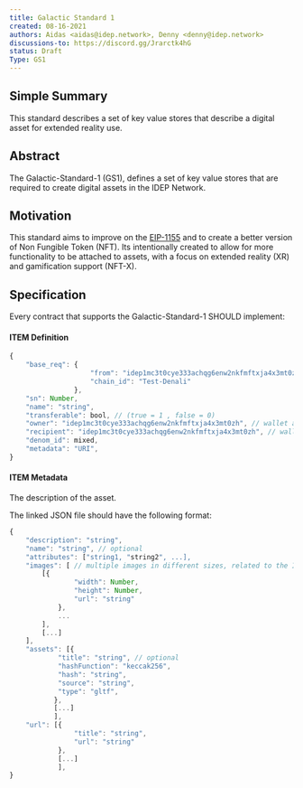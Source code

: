 ```yaml
---
title: Galactic Standard 1 
created: 08-16-2021
authors: Aidas <aidas@idep.network>, Denny <denny@idep.network>
discussions-to: https://discord.gg/Jrarctk4hG
status: Draft
Type: GS1
---
```



## Simple Summary

This standard describes a set of key value stores that describe a digital asset for extended reality use.

## Abstract

The Galactic-Standard-1 (GS1), defines a set of key value stores that are required to create digital assets in the IDEP Network.

## Motivation

This standard aims to improve on the [EIP-1155](https://eips.ethereum.org/EIPS/eip-1155) and to create a better version of Non Fungible Token (NFT). Its intentionally created to allow for more functionality to be attached to assets, with a focus on extended reality (XR) and gamification support (NFT-X).

## Specification

Every contract that supports the Galactic-Standard-1 SHOULD implement:

#### ITEM Definition

```js
{
    "base_req": {
                    "from": "idep1mc3t0cye333achqg6enw2nkfmftxja4x3mt0zh",
                    "chain_id": "Test-Denali"
                },
    "sn": Number,
    "name": "string",
    "transferable": bool, // (true = 1 , false = 0)
    "owner": "idep1mc3t0cye333achqg6enw2nkfmftxja4x3mt0zh", // wallet address
    "recipient": "idep1mc3t0cye333achqg6enw2nkfmftxja4x3mt0zh", // wallet address
    "denom_id": mixed,
    "metadata": "URI",
}
```
#### ITEM Metadata
The description of the asset.

The linked JSON file should have the following format:
```js
{
    "description": "string",
    "name": "string", // optional
    "attributes": ["string1, "string2", ...],
    "images": [ // multiple images in different sizes, related to the Item, image 0, should be the main image
        [{
                "width": Number,
                "height": Number,
                "url": "string"
            },
            ...
        ],
        [...]
    ],
    "assets": [{
            "title": "string", // optional
            "hashFunction": "keccak256",
            "hash": "string",
            "source": "string",
            "type": "gltf",
           },
           [...]
           ],
    "url": [{
                "title": "string",
                "url": "string"
            },
            [...]
            ],
}
```
